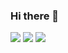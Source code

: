 ### Hi there 👋

<!--
**s3igo/s3igo** is a ✨ _special_ ✨ repository because its `README.md` (this file) appears on your GitHub profile.

Here are some ideas to get you started:

- 🔭 I’m currently working on ...
- 🌱 I’m currently learning ...
- 👯 I’m looking to collaborate on ...
- 🤔 I’m looking for help with ...
- 💬 Ask me about ...
- 📫 How to reach me: ...
- 😄 Pronouns: ...
- ⚡ Fun fact: ...
-->
<img src="https://github-profile-summary-cards.vercel.app/api/cards/profile-details?username=s3igo&theme=solarized_dark">

<img src="https://github-readme-stats.vercel.app/api?username=s3igo&count_private=true&show_icons=true&theme=solarized-dark">

<img src="https://github-readme-stats.vercel.app/api/top-langs/?username=s3igo&count_private=true&layout=compact&theme=solarized-dark">

